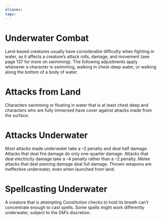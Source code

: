```yaml
---
aliases: 
tags: 
---
```


# Underwater Combat

Land-based creatures usually have considerable difficulty when fighting in water, as it affects a creature’s attack rolls, damage, and movement (see page 137 for more on swimming). The following adjustments apply whenever a character is swimming, walking in chest-deep water, or walking along the bottom of a body of water.

# Attacks from Land

Characters swimming or floating in water that is at least chest deep and characters who are fully immersed have cover against attacks made from the surface.

# Attacks Underwater

Most attacks made underwater take a –2 penalty and deal half damage. Attacks that deal fire damage do only one-quarter damage. Attacks that deal electricity damage take a –4 penalty rather than a –2 penalty. Melee attacks that deal piercing damage deal full damage. Thrown weapons are ineffective underwater, even when launched from land.

# Spellcasting Underwater

A creature that is attempting Constitution checks to hold its breath can’t concentrate enough to cast spells. Some spells might work differently underwater, subject to the GM’s discretion.  

